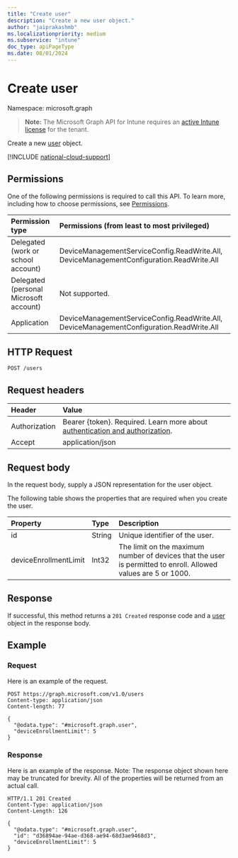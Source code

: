 ```yaml
---
title: "Create user"
description: "Create a new user object."
author: "jaiprakashmb"
ms.localizationpriority: medium
ms.subservice: "intune"
doc_type: apiPageType
ms.date: 08/01/2024
---
```


# Create user

Namespace: microsoft.graph

> **Note:** The Microsoft Graph API for Intune requires an [active Intune license](https://go.microsoft.com/fwlink/?linkid=839381) for the tenant.

Create a new [user](../resources/intune-onboarding-user.md) object.

[!INCLUDE [national-cloud-support](../../includes/all-clouds.md)]

## Permissions
One of the following permissions is required to call this API. To learn more, including how to choose permissions, see [Permissions](/graph/permissions-reference).

|Permission type|Permissions (from least to most privileged)|
|:---|:---|
|Delegated (work or school account)|DeviceManagementServiceConfig.ReadWrite.All, DeviceManagementConfiguration.ReadWrite.All|
|Delegated (personal Microsoft account)|Not supported.|
|Application|DeviceManagementServiceConfig.ReadWrite.All, DeviceManagementConfiguration.ReadWrite.All|

## HTTP Request
<!-- {
  "blockType": "ignored"
}
-->
```http
POST /users
```

## Request headers
|Header|Value|
|:---|:---|
|Authorization|Bearer {token}. Required. Learn more about [authentication and authorization](/graph/auth/auth-concepts).|
|Accept|application/json|

## Request body
In the request body, supply a JSON representation for the user object.

The following table shows the properties that are required when you create the user.

|Property|Type|Description|
|:---|:---|:---|
|id|String|Unique identifier of the user.|
|deviceEnrollmentLimit|Int32|The limit on the maximum number of devices that the user is permitted to enroll. Allowed values are 5 or 1000.|



## Response
If successful, this method returns a `201 Created` response code and a [user](../resources/intune-onboarding-user.md) object in the response body.

## Example

### Request
Here is an example of the request.
```http
POST https://graph.microsoft.com/v1.0/users
Content-type: application/json
Content-length: 77

{
  "@odata.type": "#microsoft.graph.user",
  "deviceEnrollmentLimit": 5
}
```

### Response
Here is an example of the response. Note: The response object shown here may be truncated for brevity. All of the properties will be returned from an actual call.
```http
HTTP/1.1 201 Created
Content-Type: application/json
Content-Length: 126

{
  "@odata.type": "#microsoft.graph.user",
  "id": "d36894ae-94ae-d368-ae94-68d3ae9468d3",
  "deviceEnrollmentLimit": 5
}
```
